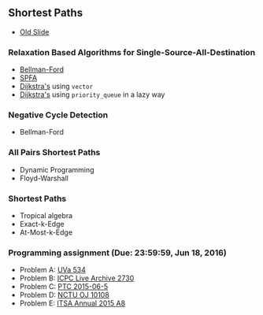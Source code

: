 ## Shortest Paths

+   [Old Slide](PSPT_lec16_shortest_paths.pdf)

### Relaxation Based Algorithms for Single-Source-All-Destination

+   [Bellman-Ford](bellman.c)
+   [SPFA](spfa.cpp)
+   [Dijkstra's](dj_array.cpp) using `vector`
+   [Dijkstra's](dj_pq.cpp) using `priority_queue` in a lazy way

### Negative Cycle Detection

+   Bellman-Ford

### All Pairs Shortest Paths

+   Dynamic Programming
+   Floyd-Warshall

### Shortest Paths

+   Tropical algebra
+   Exact-k-Edge
+   At-Most-k-Edge

### Programming assignment (Due: 23:59:59, Jun 18, 2016)

+   Problem A: [UVa 534](https://uva.onlinejudge.org/external/5/534.pdf)
+   Problem B: [ICPC Live Archive 2730](https://icpcarchive.ecs.baylor.edu/external/27/2730.pdf)
+   Problem C: [PTC 2015-06-5](http://e-tutor.itsa.org.tw/e-Tutor/mod/programming/view.php?id=23847)
+   Problem D: [NCTU OJ 10108](https://oj.nctu.me/groups/2/problems/10108/)
+   Problem E: [ITSA Annual 2015 A8](http://e-tutor.itsa.org.tw/e-Tutor/mod/programming/view.php?id=23665)
